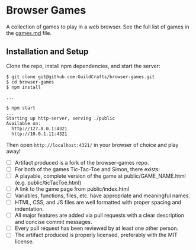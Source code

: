 # Browser Games

A collection of games to play in a web browser. See the full list of games in the [games.md](games.md) file.

## Installation and Setup

Clone the repo, install npm dependencies, and start the server:

```shell-session
$ git clone git@github.com:GuildCrafts/browser-games.git
$ cd browser-games
$ npm install

...

$ npm start
...
Starting up http-server, serving ./public
Available on:
  http://127.0.0.1:4321
  http://10.0.1.11:4321
```

Then open `http://localhost:4321/` in your browser of choice and play away!


-[ ] Artifact produced is a fork of the browser-games repo.
-[ ]  For both of the games Tic-Tac-Toe and Simon, there exists:
-[ ] A playable, complete version of the game at public/GAME_NAME.html (e.g. public/ticTacToe.html)
-[ ] A link to the game page from public/index.html
-[ ] Variables, functions, files, etc. have appropriate and meaningful names.
-[ ] HTML, CSS, and JS files are well formatted with proper spacing and indentation.
-[ ] All major features are added via pull requests with a clear description and concise commit messages.
-[ ] Every pull request has been reviewed by at least one other person.
-[ ] The artifact produced is properly licensed, preferably with the MIT license.
